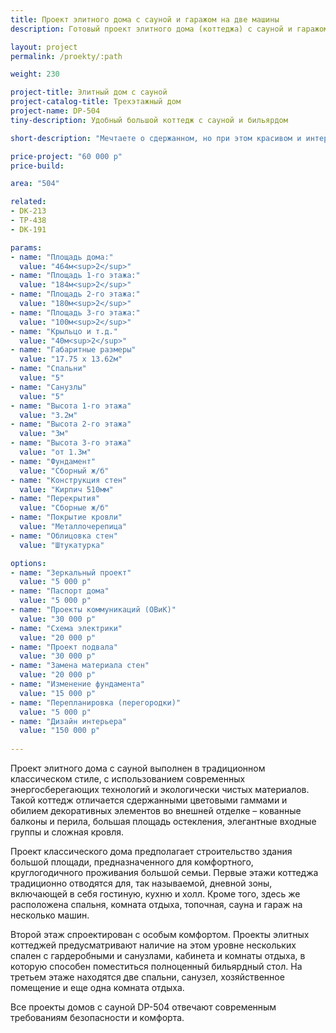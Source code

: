 ```yaml
---
title: Проект элитного дома с сауной и гаражом на две машины
description: Готовый проект элитного дома (коттеджа) с сауной и гаражом на две машины, из кирпича, газобетона или пеноблоков. Площадь&#58; 504 м.кв.

layout: project
permalink: /proekty/:path

weight: 230

project-title: Элитный дом с сауной
project-catalog-title: Трехэтажный дом
project-name: DP-504
tiny-description: Удобный большой коттедж с сауной и бильярдом

short-description: "Мечтаете о сдержанном, но при этом красивом и интересном коттедже? Тогда проект классического дома для вас. Большие пространства, много света, скромный декор - классика это определенный статус, некоторая духовность и уровень жизни. Такой коттедж не будет вычурным, но непременно будет выделяться среди других. Необычайно полезная для здоровья сауна погружает в атмосферу отдыха и спокойствия. Приятный древесный аромат, сухой пар и горячий чай расслабляют тело и душу."

price-project: "60 000 р"
price-build:

area: "504"

related:
- DK-213
- TP-438
- DK-191

params:
- name: "Площадь дома:"
  value: "464м<sup>2</sup>"
- name: "Площадь 1-го этажа:"
  value: "184м<sup>2</sup>"
- name: "Площадь 2-го этажа:"
  value: "180м<sup>2</sup>"
- name: "Площадь 3-го этажа:"
  value: "100м<sup>2</sup>"
- name: "Крыльцо и т.д."
  value: "40м<sup>2</sup>"
- name: "Габаритные размеры"
  value: "17.75 x 13.62м"
- name: "Спальни"
  value: "5"
- name: "Санузлы"
  value: "5"
- name: "Высота 1-го этажа"
  value: "3.2м"
- name: "Высота 2-го этажа"
  value: "3м"
- name: "Высота 3-го этажа"
  value: "от 1.3м"
- name: "Фундамент"
  value: "Сборный ж/б"
- name: "Конструкция стен"
  value: "Кирпич 510мм"
- name: "Перекрытия"
  value: "Сборные ж/б"
- name: "Покрытие кровли"
  value: "Металлочерепица"
- name: "Облицовка стен"
  value: "Штукатурка"

options:
- name: "Зеркальный проект"
  value: "5 000 р"
- name: "Паспорт дома"
  value: "5 000 р"
- name: "Проекты коммуникаций (ОВиК)"
  value: "30 000 р"
- name: "Схема электрики"
  value: "20 000 р"
- name: "Проект подвала"
  value: "30 000 р"
- name: "Замена материала стен"
  value: "20 000 р"
- name: "Изменение фундамента"
  value: "15 000 р"
- name: "Перепланировка (перегородки)"
  value: "5 000 р"
- name: "Дизайн интерьера"
  value: "150 000 р"
  
---
```

Проект элитного дома с сауной выполнен в традиционном классическом стиле, с использованием современных энергосберегающих технологий и экологически чистых материалов. Такой коттедж отличается сдержанными цветовыми гаммами и обилием декоративных элементов во внешней отделке – кованные балконы и перила, большая площадь остекления, элегантные входные группы и сложная кровля.

Проект классического дома предполагает строительство здания большой площади, предназначенного для комфортного, круглогодичного проживания большой семьи. Первые этажи коттеджа традиционно отводятся для, так называемой, дневной зоны, включающей в себя гостиную, кухню и холл. Кроме того, здесь же расположена спальня, комната отдыха, топочная, сауна и гараж на несколько машин.

Второй этаж спроектирован с особым комфортом. Проекты элитных коттеджей предусматривают наличие на этом уровне нескольких спален с гардеробными и санузлами, кабинета и комнаты отдыха, в которую способен поместиться полноценный бильярдный стол. На третьем этаже находятся две спальни, санузел, хозяйственное помещение и еще одна комната отдыха.

Все проекты домов с сауной DP-504 отвечают современным требованиям безопасности и комфорта.
